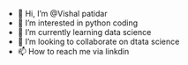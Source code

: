 - 👋 Hi, I’m @Vishal patidar
- 👀 I’m interested in python coding
- 🌱 I’m currently learning data science
- 💞️ I’m looking to collaborate on dtata science
- 📫 How to reach me via linkdin

<!---
Vishal patidar/Vishalpatidar is a ✨ special ✨ repository because its `README.md` (this file) appears on your GitHub profile.
You can click the Preview link to take a look at your changes.
--->
